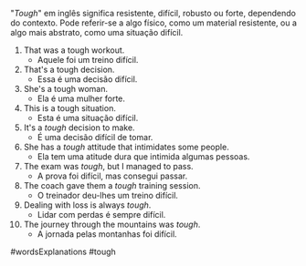 "*Tough*" em inglês significa resistente, difícil, robusto ou forte, dependendo do contexto. Pode referir-se a algo físico, como um material resistente, ou a algo mais abstrato, como uma situação difícil.

1. That was a tough workout.
	- Aquele foi um treino difícil.
2. That's a tough decision.
	- Essa é uma decisão difícil.
3. She's a tough woman.
	- Ela é uma mulher forte.
4. This is a tough situation.
	- Esta é uma situação difícil.
5. It's a _tough_ decision to make.
	- É uma decisão difícil de tomar.
6. She has a _tough_ attitude that intimidates some people.
	- Ela tem uma atitude dura que intimida algumas pessoas.
7. The exam was _tough_, but I managed to pass.
	- A prova foi difícil, mas consegui passar.
8. The coach gave them a _tough_ training session.
	- O treinador deu-lhes um treino difícil.
9. Dealing with loss is always _tough_.
	- Lidar com perdas é sempre difícil.
10. The journey through the mountains was _tough_.
	- A jornada pelas montanhas foi difícil.

#wordsExplanations 
#tough